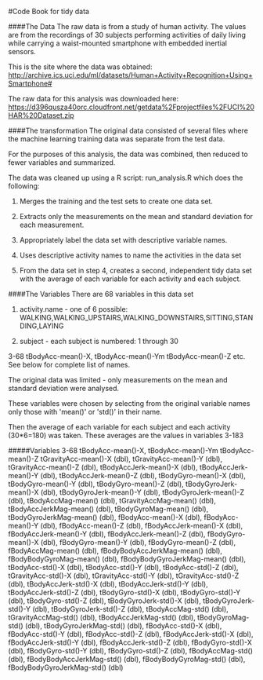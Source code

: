 #Code Book for tidy data

####The Data
The raw data is from a study of human activity. The values are from the recordings of 30 subjects performing activities of daily living while carrying a waist-mounted smartphone with embedded inertial sensors.

This is the site where the data was obtained:
http://archive.ics.uci.edu/ml/datasets/Human+Activity+Recognition+Using+Smartphone#

The raw data for this analysis was downloaded here:
https://d396qusza40orc.cloudfront.net/getdata%2Fprojectfiles%2FUCI%20HAR%20Dataset.zip 

####The transformation
The original data consisted of several files where the machine learning training data was separate from the test data.

For the purposes of this analysis, the data was combined, then reduced to fewer variables and summarized.

The data was cleaned up using a R script: run_analysis.R which does the following:

1. Merges the training and the test sets to create one data set.

2. Extracts only the measurements on the mean and standard deviation for each measurement. 

3. Appropriately label the data set with descriptive variable names.

4. Uses descriptive activity names to name the activities in the data set

5. From the data set in step 4, creates a second, independent tidy data set with the average of each variable for each activity and each subject.

####The Variables
There are 68 variables in this data set 
1. activity.name  - one of 6 possible: WALKING,WALKING_UPSTAIRS,WALKING_DOWNSTAIRS,SITTING,STANDING,LAYING

2. subject - each subject is numbered: 1 through 30

3-68 tBodyAcc-mean()-X, tBodyAcc-mean()-Ym tBodyAcc-mean()-Z etc. See below for complete list of names.

The original data was limited - only measurements on the mean and standard deviation were analysed. 

These variables were chosen by selecting from the original variable names only those with 'mean()' or 'std()' in their name.

Then the average of each variable for each subject and each activity (30*6=180) was taken. These averages are the values in variables 3-183

#####Variables 3-68
tBodyAcc-mean()-X, tBodyAcc-mean()-Ym tBodyAcc-mean()-Z tGravityAcc-mean()-X (dbl), tGravityAcc-mean()-Y (dbl),
  tGravityAcc-mean()-Z (dbl), tBodyAccJerk-mean()-X (dbl), tBodyAccJerk-mean()-Y
  (dbl), tBodyAccJerk-mean()-Z (dbl), tBodyGyro-mean()-X (dbl), tBodyGyro-mean()-Y
  (dbl), tBodyGyro-mean()-Z (dbl), tBodyGyroJerk-mean()-X (dbl),
  tBodyGyroJerk-mean()-Y (dbl), tBodyGyroJerk-mean()-Z (dbl), tBodyAccMag-mean()
  (dbl), tGravityAccMag-mean() (dbl), tBodyAccJerkMag-mean() (dbl),
  tBodyGyroMag-mean() (dbl), tBodyGyroJerkMag-mean() (dbl), fBodyAcc-mean()-X (dbl),
  fBodyAcc-mean()-Y (dbl), fBodyAcc-mean()-Z (dbl), fBodyAccJerk-mean()-X (dbl),
  fBodyAccJerk-mean()-Y (dbl), fBodyAccJerk-mean()-Z (dbl), fBodyGyro-mean()-X (dbl),
  fBodyGyro-mean()-Y (dbl), fBodyGyro-mean()-Z (dbl), fBodyAccMag-mean() (dbl),
  fBodyBodyAccJerkMag-mean() (dbl), fBodyBodyGyroMag-mean() (dbl),
  fBodyBodyGyroJerkMag-mean() (dbl), tBodyAcc-std()-X (dbl), tBodyAcc-std()-Y (dbl),
  tBodyAcc-std()-Z (dbl), tGravityAcc-std()-X (dbl), tGravityAcc-std()-Y (dbl),
  tGravityAcc-std()-Z (dbl), tBodyAccJerk-std()-X (dbl), tBodyAccJerk-std()-Y (dbl),
  tBodyAccJerk-std()-Z (dbl), tBodyGyro-std()-X (dbl), tBodyGyro-std()-Y (dbl),
  tBodyGyro-std()-Z (dbl), tBodyGyroJerk-std()-X (dbl), tBodyGyroJerk-std()-Y (dbl),
  tBodyGyroJerk-std()-Z (dbl), tBodyAccMag-std() (dbl), tGravityAccMag-std() (dbl),
  tBodyAccJerkMag-std() (dbl), tBodyGyroMag-std() (dbl), tBodyGyroJerkMag-std() (dbl),
  fBodyAcc-std()-X (dbl), fBodyAcc-std()-Y (dbl), fBodyAcc-std()-Z (dbl),
  fBodyAccJerk-std()-X (dbl), fBodyAccJerk-std()-Y (dbl), fBodyAccJerk-std()-Z (dbl),
  fBodyGyro-std()-X (dbl), fBodyGyro-std()-Y (dbl), fBodyGyro-std()-Z (dbl),
  fBodyAccMag-std() (dbl), fBodyBodyAccJerkMag-std() (dbl), fBodyBodyGyroMag-std()
  (dbl), fBodyBodyGyroJerkMag-std() (dbl)